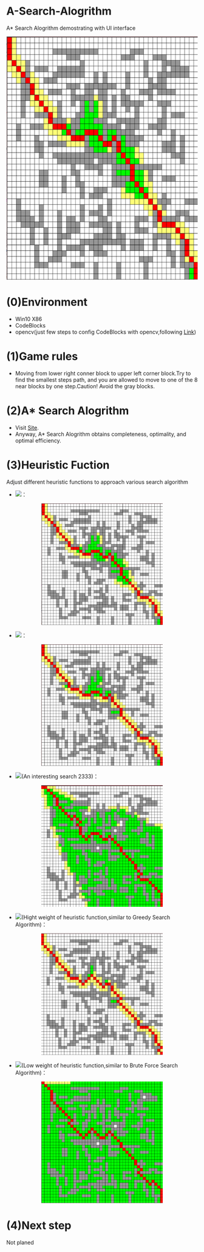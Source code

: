 # A-Search-Alogrithm
A* Search Alogrithm demostrating with UI interface
<p align="center">
  <img src="https://github.com/bizhili/A-Search-Alogrithm/blob/main/pic/sqrt(xxplusyy).png" width="640" height="640">
</p>

# (0)Environment
- Win10 X86
- CodeBlocks
- opencv(just few steps to config CodeBlocks with opencv,following [Link](https://blog.csdn.net/libizhide/article/details/108417216?spm=1001.2014.3001.5501))

# (1)Game rules
- Moving from lower right conner block to upper left corner block.Try to find the smallest steps path, and you are allowed to move to one of the 8 near blocks by one step.Caution! Avoid the gray blocks.

# (2)A* Search Alogrithm
- Visit [Site](https://en.wikipedia.org/wiki/A*_search_algorithm).
- Anyway, A* Search Alogrithm obtains completeness, optimality, and optimal efficiency.

# (3)Heuristic Fuction
Adjust different heuristic functions to approach various search algorithm
- <img src="https://render.githubusercontent.com/render/math?math=h(n)=\sqrt{x_n^2%2By_n^2}">：

<p align="center">
  <img src="https://github.com/bizhili/A-Search-Alogrithm/blob/main/pic/sqrt(xxplusyy).png" width="320" height="320">
</p>

- <img src="https://render.githubusercontent.com/render/math?math=h(n)=|x_n|%2B|y_n|">：

<p align="center">
  <img src="https://github.com/bizhili/A-Search-Alogrithm/blob/main/pic/abs(x)plusabs(y).png" width="320" height="320">
</p>

- <img src="https://render.githubusercontent.com/render/math?math=h(n)=|x_n-y_n|">(An interesting search 2333)：

<p align="center">
  <img src="https://github.com/bizhili/A-Search-Alogrithm/blob/main/pic/x-y.png" width="320" height="320">
</p>

- <img src="https://render.githubusercontent.com/render/math?math=h(n)=\sqrt{x_n^2%2By_n^2}*1000">(Hight weight of heuristic function,similar to Greedy Search Algorithm)：

<p align="center">
  <img src="https://github.com/bizhili/A-Search-Alogrithm/blob/main/pic/sqrt(xxplusyy)1000.png" width="320" height="320">
</p>

- <img src="https://render.githubusercontent.com/render/math?math=h(n)=\sqrt{x_n^2%2By_n^2}/1000">(Low weight of heuristic function,similar to Brute Force Search Algorithm)：

<p align="center">
  <img src="https://github.com/bizhili/A-Search-Alogrithm/blob/main/pic/sqrt(xxplusyy)divide1000.png" width="320" height="320">
</p>

# (4)Next step
Not planed




